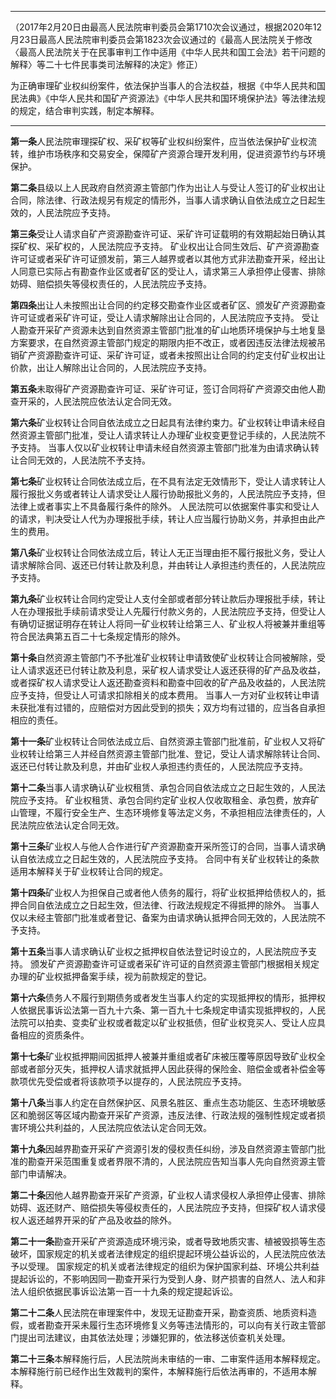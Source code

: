 ___
（2017年2月20日由最高人民法院审判委员会第1710次会议通过，根据2020年12月23日最高人民法院审判委员会第1823次会议通过的《最高人民法院关于修改〈最高人民法院关于在民事审判工作中适用《中华人民共和国工会法》若干问题的解释〉等二十七件民事类司法解释的决定》修正）

为正确审理矿业权纠纷案件，依法保护当事人的合法权益，根据《中华人民共和国民法典》《中华人民共和国矿产资源法》《中华人民共和国环境保护法》等法律法规的规定，结合审判实践，制定本解释。
___

**第一条**人民法院审理探矿权、采矿权等矿业权纠纷案件，应当依法保护矿业权流转，维护市场秩序和交易安全，保障矿产资源合理开发利用，促进资源节约与环境保护。

**第二条**县级以上人民政府自然资源主管部门作为出让人与受让人签订的矿业权出让合同，除法律、行政法规另有规定的情形外，当事人请求确认自依法成立之日起生效的，人民法院应予支持。

**第三条**受让人请求自矿产资源勘查许可证、采矿许可证载明的有效期起始日确认其探矿权、采矿权的，人民法院应予支持。
矿业权出让合同生效后、矿产资源勘查许可证或者采矿许可证颁发前，第三人越界或者以其他方式非法勘查开采，经出让人同意已实际占有勘查作业区或者矿区的受让人，请求第三人承担停止侵害、排除妨碍、赔偿损失等侵权责任的，人民法院应予支持。

**第四条**出让人未按照出让合同的约定移交勘查作业区或者矿区、颁发矿产资源勘查许可证或者采矿许可证，受让人请求解除出让合同的，人民法院应予支持。
受让人勘查开采矿产资源未达到自然资源主管部门批准的矿山地质环境保护与土地复垦方案要求，在自然资源主管部门规定的期限内拒不改正，或者因违反法律法规被吊销矿产资源勘查许可证、采矿许可证，或者未按照出让合同的约定支付矿业权出让价款，出让人解除出让合同的，人民法院应予支持。

**第五条**未取得矿产资源勘查许可证、采矿许可证，签订合同将矿产资源交由他人勘查开采的，人民法院应依法认定合同无效。

**第六条**矿业权转让合同自依法成立之日起具有法律约束力。矿业权转让申请未经自然资源主管部门批准，受让人请求转让人办理矿业权变更登记手续的，人民法院不予支持。
当事人仅以矿业权转让申请未经自然资源主管部门批准为由请求确认转让合同无效的，人民法院不予支持。

**第七条**矿业权转让合同依法成立后，在不具有法定无效情形下，受让人请求转让人履行报批义务或者转让人请求受让人履行协助报批义务的，人民法院应予支持，但法律上或者事实上不具备履行条件的除外。
人民法院可以依据案件事实和受让人的请求，判决受让人代为办理报批手续，转让人应当履行协助义务，并承担由此产生的费用。

**第八条**矿业权转让合同依法成立后，转让人无正当理由拒不履行报批义务，受让人请求解除合同、返还已付转让款及利息，并由转让人承担违约责任的，人民法院应予支持。

**第九条**矿业权转让合同约定受让人支付全部或者部分转让款后办理报批手续，转让人在办理报批手续前请求受让人先履行付款义务的，人民法院应予支持，但受让人有确切证据证明存在转让人将同一矿业权转让给第三人、矿业权人将被兼并重组等符合民法典第五百二十七条规定情形的除外。

**第十条**自然资源主管部门不予批准矿业权转让申请致使矿业权转让合同被解除，受让人请求返还已付转让款及利息，采矿权人请求受让人返还获得的矿产品及收益，或者探矿权人请求受让人返还勘查资料和勘查中回收的矿产品及收益的，人民法院应予支持，但受让人可请求扣除相关的成本费用。
当事人一方对矿业权转让申请未获批准有过错的，应赔偿对方因此受到的损失；双方均有过错的，应当各自承担相应的责任。

**第十一条**矿业权转让合同依法成立后、自然资源主管部门批准前，矿业权人又将矿业权转让给第三人并经自然资源主管部门批准、登记，受让人请求解除转让合同、返还已付转让款及利息，并由矿业权人承担违约责任的，人民法院应予支持。

**第十二条**当事人请求确认矿业权租赁、承包合同自依法成立之日起生效的，人民法院应予支持。
矿业权租赁、承包合同约定矿业权人仅收取租金、承包费，放弃矿山管理，不履行安全生产、生态环境修复等法定义务，不承担相应法律责任的，人民法院应依法认定合同无效。

**第十三条**矿业权人与他人合作进行矿产资源勘查开采所签订的合同，当事人请求确认自依法成立之日起生效的，人民法院应予支持。
合同中有关矿业权转让的条款适用本解释关于矿业权转让合同的规定。

**第十四条**矿业权人为担保自己或者他人债务的履行，将矿业权抵押给债权人的，抵押合同自依法成立之日起生效，但法律、行政法规规定不得抵押的除外。
当事人仅以未经主管部门批准或者登记、备案为由请求确认抵押合同无效的，人民法院不予支持。

**第十五条**当事人请求确认矿业权之抵押权自依法登记时设立的，人民法院应予支持。
颁发矿产资源勘查许可证或者采矿许可证的自然资源主管部门根据相关规定办理的矿业权抵押备案手续，视为前款规定的登记。

**第十六条**债务人不履行到期债务或者发生当事人约定的实现抵押权的情形，抵押权人依据民事诉讼法第一百九十六条、第一百九十七条规定申请实现抵押权的，人民法院可以拍卖、变卖矿业权或者裁定以矿业权抵债，但矿业权竞买人、受让人应具备相应的资质条件。

**第十七条**矿业权抵押期间因抵押人被兼并重组或者矿床被压覆等原因导致矿业权全部或者部分灭失，抵押权人请求就抵押人因此获得的保险金、赔偿金或者补偿金等款项优先受偿或者将该款项予以提存的，人民法院应予支持。

**第十八条**当事人约定在自然保护区、风景名胜区、重点生态功能区、生态环境敏感区和脆弱区等区域内勘查开采矿产资源，违反法律、行政法规的强制性规定或者损害环境公共利益的，人民法院应依法认定合同无效。

**第十九条**因越界勘查开采矿产资源引发的侵权责任纠纷，涉及自然资源主管部门批准的勘查开采范围重复或者界限不清的，人民法院应告知当事人先向自然资源主管部门申请解决。

**第二十条**因他人越界勘查开采矿产资源，矿业权人请求侵权人承担停止侵害、排除妨碍、返还财产、赔偿损失等侵权责任的，人民法院应予支持，但探矿权人请求侵权人返还越界开采的矿产品及收益的除外。

**第二十一条**勘查开采矿产资源造成环境污染，或者导致地质灾害、植被毁损等生态破坏，国家规定的机关或者法律规定的组织提起环境公益诉讼的，人民法院应依法予以受理。
国家规定的机关或者法律规定的组织为保护国家利益、环境公共利益提起诉讼的，不影响因同一勘查开采行为受到人身、财产损害的自然人、法人和非法人组织依据民事诉讼法第一百一十九条的规定提起诉讼。

**第二十二条**人民法院在审理案件中，发现无证勘查开采，勘查资质、地质资料造假，或者勘查开采未履行生态环境修复义务等违法情形的，可以向有关行政主管部门提出司法建议，由其依法处理；涉嫌犯罪的，依法移送侦查机关处理。

**第二十三条**本解释施行后，人民法院尚未审结的一审、二审案件适用本解释规定。本解释施行前已经作出生效裁判的案件，本解释施行后依法再审的，不适用本解释。